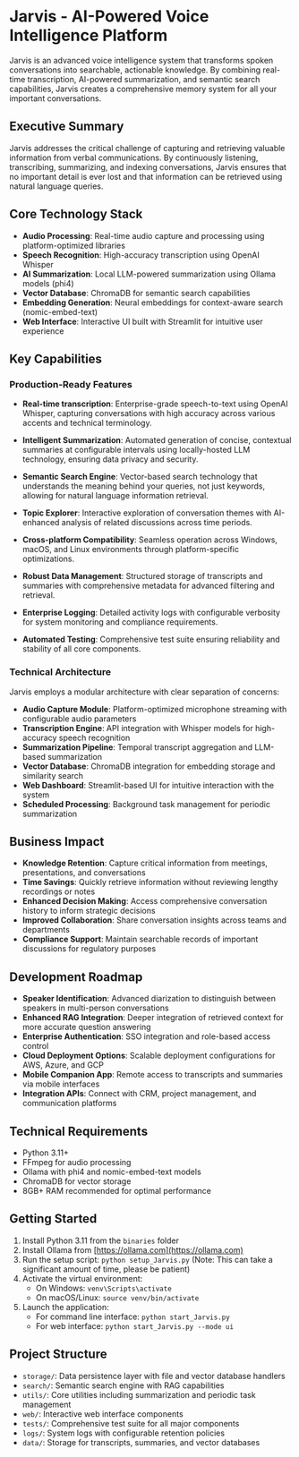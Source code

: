 # Jarvis - AI-Powered Voice Intelligence Platform

Jarvis is an advanced voice intelligence system that transforms spoken conversations into searchable, actionable knowledge. By combining real-time transcription, AI-powered summarization, and semantic search capabilities, Jarvis creates a comprehensive memory system for all your important conversations.

## Executive Summary

Jarvis addresses the critical challenge of capturing and retrieving valuable information from verbal communications. By continuously listening, transcribing, summarizing, and indexing conversations, Jarvis ensures that no important detail is ever lost and that information can be retrieved using natural language queries.

## Core Technology Stack

- **Audio Processing**: Real-time audio capture and processing using platform-optimized libraries
- **Speech Recognition**: High-accuracy transcription using OpenAI Whisper
- **AI Summarization**: Local LLM-powered summarization using Ollama models (phi4)
- **Vector Database**: ChromaDB for semantic search capabilities
- **Embedding Generation**: Neural embeddings for context-aware search (nomic-embed-text)
- **Web Interface**: Interactive UI built with Streamlit for intuitive user experience

## Key Capabilities

### Production-Ready Features

- **Real-time transcription**: Enterprise-grade speech-to-text using OpenAI Whisper, capturing conversations with high accuracy across various accents and technical terminology.

- **Intelligent Summarization**: Automated generation of concise, contextual summaries at configurable intervals using locally-hosted LLM technology, ensuring data privacy and security.

- **Semantic Search Engine**: Vector-based search technology that understands the meaning behind your queries, not just keywords, allowing for natural language information retrieval.

- **Topic Explorer**: Interactive exploration of conversation themes with AI-enhanced analysis of related discussions across time periods.

- **Cross-platform Compatibility**: Seamless operation across Windows, macOS, and Linux environments through platform-specific optimizations.

- **Robust Data Management**: Structured storage of transcripts and summaries with comprehensive metadata for advanced filtering and retrieval.

- **Enterprise Logging**: Detailed activity logs with configurable verbosity for system monitoring and compliance requirements.

- **Automated Testing**: Comprehensive test suite ensuring reliability and stability of all core components.

### Technical Architecture

Jarvis employs a modular architecture with clear separation of concerns:

- **Audio Capture Module**: Platform-optimized microphone streaming with configurable audio parameters
- **Transcription Engine**: API integration with Whisper models for high-accuracy speech recognition
- **Summarization Pipeline**: Temporal transcript aggregation and LLM-based summarization
- **Vector Database**: ChromaDB integration for embedding storage and similarity search
- **Web Dashboard**: Streamlit-based UI for intuitive interaction with the system
- **Scheduled Processing**: Background task management for periodic summarization

## Business Impact

- **Knowledge Retention**: Capture critical information from meetings, presentations, and conversations
- **Time Savings**: Quickly retrieve information without reviewing lengthy recordings or notes
- **Enhanced Decision Making**: Access comprehensive conversation history to inform strategic decisions
- **Improved Collaboration**: Share conversation insights across teams and departments
- **Compliance Support**: Maintain searchable records of important discussions for regulatory purposes

## Development Roadmap

- **Speaker Identification**: Advanced diarization to distinguish between speakers in multi-person conversations
- **Enhanced RAG Integration**: Deeper integration of retrieved context for more accurate question answering
- **Enterprise Authentication**: SSO integration and role-based access control
- **Cloud Deployment Options**: Scalable deployment configurations for AWS, Azure, and GCP
- **Mobile Companion App**: Remote access to transcripts and summaries via mobile interfaces
- **Integration APIs**: Connect with CRM, project management, and communication platforms

## Technical Requirements

- Python 3.11+
- FFmpeg for audio processing
- Ollama with phi4 and nomic-embed-text models
- ChromaDB for vector storage
- 8GB+ RAM recommended for optimal performance

## Getting Started

1. Install Python 3.11 from the `binaries` folder
2. Install Ollama from [https://ollama.com](https://ollama.com)
3. Run the setup script: `python setup_Jarvis.py` (Note: This can take a significant amount of time, please be patient)
4. Activate the virtual environment:
   - On Windows: `venv\Scripts\activate`
   - On macOS/Linux: `source venv/bin/activate`
5. Launch the application:
   - For command line interface: `python start_Jarvis.py`
   - For web interface: `python start_Jarvis.py --mode ui`

## Project Structure

- `storage/`: Data persistence layer with file and vector database handlers
- `search/`: Semantic search engine with RAG capabilities
- `utils/`: Core utilities including summarization and periodic task management  
- `web/`: Interactive web interface components
- `tests/`: Comprehensive test suite for all major components
- `logs/`: System logs with configurable retention policies
- `data/`: Storage for transcripts, summaries, and vector databases